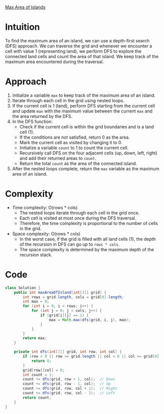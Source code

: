 [Max Area of Islands](https://leetcode.com/problems/max-area-of-island/description/)

# Intuition
To find the maximum area of an island, we can use a depth-first search (DFS) approach. We can traverse the grid and whenever we encounter a cell with value 1 (representing land), we perform DFS to explore the connected land cells and count the area of that island. We keep track of the maximum area encountered during the traversal.

# Approach
1. Initialize a variable `max` to keep track of the maximum area of an island.
2. Iterate through each cell in the grid using nested loops.
3. If the current cell is 1 (land), perform DFS starting from the current cell and update `max` with the maximum value between the current `max` and the area returned by the DFS.
4. In the DFS function:
   - Check if the current cell is within the grid boundaries and is a land cell (1).
   - If the conditions are not satisfied, return 0 as the area.
   - Mark the current cell as visited by changing it to 0.
   - Initialize a variable `count` to 1 to count the current cell.
   - Recursively call DFS on the four adjacent cells (up, down, left, right) and add their returned areas to `count`.
   - Return the total `count` as the area of the connected island.
5. After the nested loops complete, return the `max` variable as the maximum area of an island.

# Complexity
- Time complexity: O(rows * cols)
  - The nested loops iterate through each cell in the grid once.
  - Each cell is visited at most once during the DFS traversal.
  - Therefore, the time complexity is proportional to the number of cells in the grid.
- Space complexity: O(rows * cols)
  - In the worst case, if the grid is filled with all land cells (1), the depth of the recursion in DFS can go up to `rows * cols`.
  - The space complexity is determined by the maximum depth of the recursion stack.

# Code
```java
class Solution {
    public int maxAreaOfIsland(int[][] grid) {
        int rows = grid.length, cols = grid[0].length;
        int max = 0;
        for (int i = 0; i < rows; i++) {
            for (int j = 0; j < cols; j++) {
                if (grid[i][j] == 1) {
                    max = Math.max(dfs(grid, i, j), max);
                }
            }
        }
        return max;
    }

    private int dfs(int[][] grid, int row, int col) {
        if (row < 0 || row >= grid.length || col < 0 || col >= grid[0].length || grid[row][col] == 0) {
            return 0;
        }
        grid[row][col] = 0;
        int count = 1;
        count += dfs(grid, row + 1, col);  // Down
        count += dfs(grid, row - 1, col);  // Up
        count += dfs(grid, row, col + 1);  // Right
        count += dfs(grid, row, col - 1);  // Left
        return count;
    }
}
```